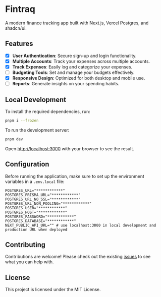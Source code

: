 # Fintraq

A modern finance tracking app built with Next.js, Vercel Postgres, and shadcn/ui.

## Features

- [x] **User Authentication**: Secure sign-up and login functionality.
- [x] **Multiple Accounts**: Track your expenses across multiple accounts.
- [x] **Track Expenses**: Easily log and categorize your expenses.
- [ ] **Budgeting Tools**: Set and manage your budgets effectively.
- [x] **Responsive Design**: Optimized for both desktop and mobile use.
- [ ] **Reports**: Generate insights on your spending habits.

## Local Development

To install the required dependencies, run:

```bash
pnpm i --frozen
```

To run the development server:

```bash
pnpm dev
```

Open [http://localhost:3000](http://localhost:3000) with your browser to see the result.

## Configuration

Before running the application, make sure to set up the environment variables in a `.env.local` file:

```
POSTGRES_URL="************"
POSTGRES_PRISMA_URL="************"
POSTGRES_URL_NO_SSL="************"
POSTGRES_URL_NON_POOLING="************"
POSTGRES_USER="************"
POSTGRES_HOST="************"
POSTGRES_PASSWORD="************"
POSTGRES_DATABASE="************"
NEXT_PUBLIC_API_URL="" # use localhost:3000 in local development and production URL when deployed
```

## Contributing

Contributions are welcome! Please check out the existing [issues](https://github.com/hammadmajid/fintraq/issues) to see what you can help with.

## License

This project is licensed under the MIT License.
